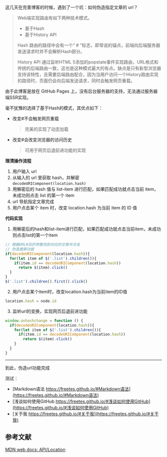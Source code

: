 这几天在完善博客的时候，遇到了一个坑：如何伪造指定文章的 url？

> Web端实现路由有如下两种技术模式。
> * 基于Hash
> * 基于History API
>
>Hash 路由的路径中会有一个“ # ”标志，即常说的锚点，前端向后端服务器发送请求时并不会解析Hash部分。
>
>History API 通过监听HTML 5添加的popstate事件实现路由，URL格式和传统的后端路由一致，这也是这种模式最大的有点。缺点是只有新型浏览器支持该特性，且需要后端路由配合，因为当用户访问一个History路由实现的路径时，页面仍会向后端发送请求，同时会触发网页重载。

由于此博客是放在 GitHub Pages 上，没有后台服务器的支持，无法通过服务器端SSR实现。

毫不犹豫的选择了基于Hash的模式，其优点如下：
* 改变#不会触发网页重载

  > 完美的实现了动态加载
* 改变#会改变浏览器的访问历史

  > 可用于网页后退前进功能的实现

**理清操作流程**

1. 用户输入 url
2. 从输入的 url 里获取 hash，并解密  
    `decodeURIComponent(location.hash)`
3. 用解密后的 hash 值与 list-item 进行匹配，如果匹配成功就点击当前 item，未成功则点击 list 的第一个 item  
4. url 导航指定文章完成
5. 用户点击某个 item 时，改变 location.hash 为当前 item 的 ID 值

**代码实现**

1. 用解密后的hash和list-item进行匹配，如果匹配成功就点击当前item，未成功则点击list的第一个item
```javascript
// 根据URL#后的参数找到对应的文章并点击
// 伪造搜索功能
if(decodeURIComponent(location.hash)){
  for(let item of $('.list').children()){
    if(item.id == decodeURIComponent(location.hash))
      return $(item).click()
  }
}
$('.list').children().first().click()
```
2. 用户点击某个item时，改变location.hash为当前item的ID值
```javascript
location.hash = node.id
```
3. 监听url的变换，实现网页后退前进功能
```javascript
window.onhashchange = function () {
  if(decodeURIComponent(location.hash)){
    for(let item of $('.list').children()){
      if(item.id == decodeURIComponent(location.hash))
        return $(item).click()
    }
  }
}
```
***
到此，伪造url功能完成

测试：
* [Markdown语法 https://freetes.github.io/#Markdown语法](https://freetes.github.io/#Markdown语法)
* [浅谈如何使用GitHub https://freetes.github.io/#浅谈如何使用GitHub](https://freetes.github.io/#浅谈如何使用GitHub)
* [关于我 https://freetes.github.io/#关于我](https://freetes.github.io/#关于我)

## 参考文献

[MDN web docs: API/Location](https://developer.mozilla.org/zh-CN/docs/Web/API/Location)